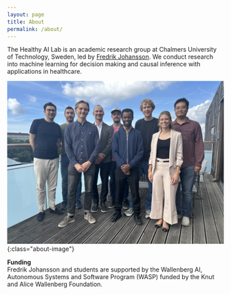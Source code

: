 ```yaml
---
layout: page
title: About
permalink: /about/
---
```



The Healthy AI Lab is an academic research group at Chalmers University of Technology, Sweden, led by [Fredrik Johansson](../people/fredrik.html). We conduct research into machine learning for decision making and causal inference with applications in healthcare.

![Healthy AI Lab](/assets/about/group_all_2025.jpg){:class="about-image"}

**Funding**  
Fredrik Johansson and students are supported by the
Wallenberg AI, Autonomous Systems and Software Program (WASP) funded by the Knut and Alice Wallenberg Foundation.
